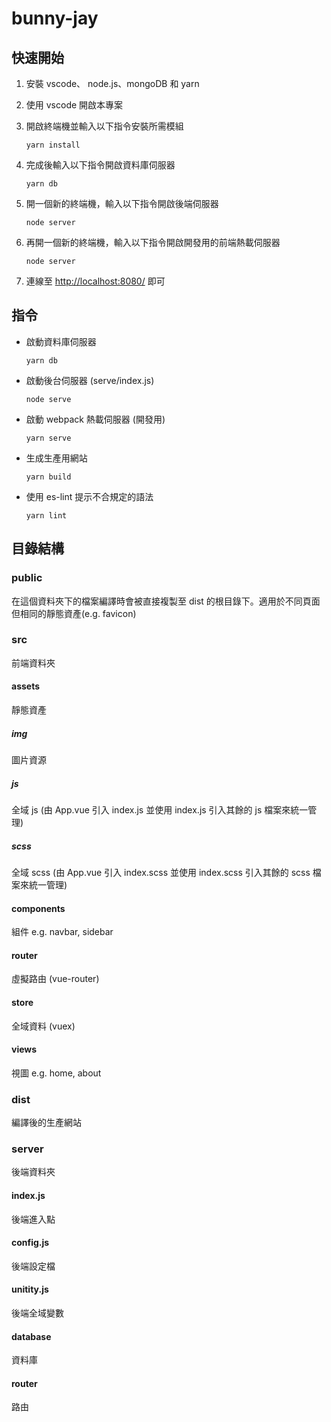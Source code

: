 # bunny-jay

## 快速開始

1. 安裝 vscode、 node.js、mongoDB 和 yarn
2. 使用 vscode 開啟本專案
3. 開啟終端機並輸入以下指令安裝所需模組

   ```shell
   yarn install
   ```

4. 完成後輸入以下指令開啟資料庫伺服器

   ```shell
   yarn db
   ```

5. 開一個新的終端機，輸入以下指令開啟後端伺服器

   ```shell
   node server
   ```

6. 再開一個新的終端機，輸入以下指令開啟開發用的前端熱載伺服器

   ```shell
   node server
   ```

7. 連線至 <http://localhost:8080/> 即可

## 指令

- 啟動資料庫伺服器

  ```shell
  yarn db
  ```

- 啟動後台伺服器 (serve/index.js)

  ```shell
  node serve
  ```

- 啟動 webpack 熱載伺服器 (開發用)

  ```shell
  yarn serve
  ```

- 生成生產用網站

  ```shell
  yarn build
  ```

- 使用 es-lint 提示不合規定的語法

  ```shell
  yarn lint
  ```

## 目錄結構

### public

在這個資料夾下的檔案編譯時會被直接複製至 dist 的根目錄下。適用於不同頁面但相同的靜態資產(e.g. favicon)

### src

前端資料夾

#### assets

靜態資產

##### img

圖片資源

##### js

全域 js (由 App.vue 引入 index.js 並使用 index.js 引入其餘的 js 檔案來統一管理)

##### scss

全域 scss (由 App.vue 引入 index.scss 並使用 index.scss 引入其餘的 scss 檔案來統一管理)

#### components

組件 e.g. navbar, sidebar

#### router

虛擬路由 (vue-router)

#### store

全域資料 (vuex)

#### views

視圖 e.g. home, about

### dist

編譯後的生產網站

### server

後端資料夾

#### index.js

後端進入點

#### config.js

後端設定檔

#### unitity.js

後端全域變數

#### database

資料庫

#### router

路由
